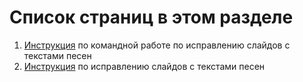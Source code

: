 ﻿# Список страниц в этом разделе
1. [Инструкция](g_tables_working.md) по командной работе по исправлению слайдов с текстами песен
2. [Инструкция](slide_editing.md) по исправлению слайдов с текстами песен
